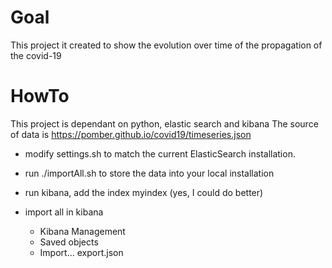 # Goal
This project it created to show the evolution over time of the propagation of the covid-19

# HowTo

This project is dependant on python, elastic search and kibana
The source of data is https://pomber.github.io/covid19/timeseries.json

- modify settings.sh to match the current ElasticSearch installation.

- run ./importAll.sh to store the data into your local installation

- run kibana, add the index myindex (yes, I could do better)

- import all in kibana
  - Kibana Management
  - Saved objects
  - Import... export.json
